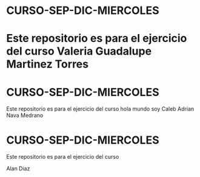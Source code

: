 
# CURSO-SEP-DIC-MIERCOLES
Este repositorio es para el ejercicio del curso Valeria Guadalupe Martinez Torres
=======
# CURSO-SEP-DIC-MIERCOLES
Este repositorio es para el ejercicio del curso
hola mundo soy Caleb Adrian Nava Medrano

# CURSO-SEP-DIC-MIERCOLES
Este repositorio es para el ejercicio del curso

Alan Diaz

